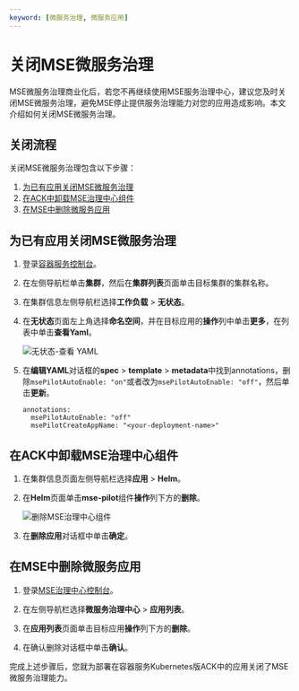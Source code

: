 ```yaml
---
keyword: [微服务治理, 微服务应用]
---
```


# 关闭MSE微服务治理

MSE微服务治理商业化后，若您不再继续使用MSE服务治理中心，建议您及时关闭MSE微服务治理，避免MSE停止提供服务治理能力对您的应用造成影响。本文介绍如何关闭MSE微服务治理。

## 关闭流程

关闭MSE微服务治理包含以下步骤：

1.  [为已有应用关闭MSE微服务治理](#section_4yi_udb_o8a)
2.  [在ACK中卸载MSE治理中心组件](#section_nwc_1m2_q94)
3.  [在MSE中删除微服务应用](#section_59y_66b_mpd)

## 为已有应用关闭MSE微服务治理

1.  登录[容器服务控制台](https://cs.console.aliyun.com)。

2.  在左侧导航栏单击**集群**，然后在**集群列表**页面单击目标集群的集群名称。

3.  在集群信息左侧导航栏选择**工作负载** \> **无状态**。

4.  在**无状态**页面左上角选择**命名空间**，并在目标应用的**操作**列中单击**更多**，在列表中单击**查看Yaml**。

    ![无状态-查看 YAML](https://static-aliyun-doc.oss-accelerate.aliyuncs.com/assets/img/zh-CN/1426640261/p99783.png)

5.  在**编辑YAML**对话框的**spec** \> **template** \> **metadata**中找到annotations，删除`msePilotAutoEnable: "on"`或者改为`msePilotAutoEnable: "off"`，然后单击**更新**。

    ```
    annotations:
      msePilotAutoEnable: "off"
      msePilotCreateAppName: "<your-deployment-name>"
    ```


## 在ACK中卸载MSE治理中心组件

1.  在集群信息页面左侧导航栏选择**应用** \> **Helm**。

2.  在**Helm**页面单击**mse-pilot**组件**操作**列下方的**删除**。

    ![删除MSE治理中心组件](https://static-aliyun-doc.oss-accelerate.aliyuncs.com/assets/img/zh-CN/6637262261/p279981.png)

3.  在**删除应用**对话框中单击**确定**。


## 在MSE中删除微服务应用

1.  登录[MSE治理中心控制台](https://mse.console.aliyun.com/?spm=a2c4g.11186623.2.13.f90a6a60WiEx0N#/msc/home)。

2.  在左侧导航栏选择**微服务治理中心** \> **应用列表**。

3.  在**应用列表**页面单击目标应用**操作**列下方的**删除**。

4.  在确认删除对话框中单击**确认**。


完成上述步骤后，您就为部署在容器服务Kubernetes版ACK中的应用关闭了MSE微服务治理能力。

